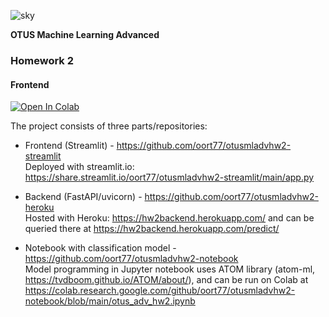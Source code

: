 ![sky](https://user-images.githubusercontent.com/73858914/148268220-093ee58c-8c58-46d0-bb47-c3ebc33b3f95.png)
 
**OTUS Machine Learning Advanced**
### **Homework 2** 

#### Frontend

<a href="https://colab.research.google.com/github/oort77/otusmladvhw2-notebook/blob/main/otus_adv_hw2.ipynb" target="_parent"><img src="https://colab.research.google.com/assets/colab-badge.svg" alt="Open In Colab"/></a>

The project consists of three parts/repositories:  

- Frontend (Streamlit) - https://github.com/oort77/otusmladvhw2-streamlit  
Deployed with streamlit.io: https://share.streamlit.io/oort77/otusmladvhw2-streamlit/main/app.py  

- Backend (FastAPI/uvicorn) - https://github.com/oort77/otusmladvhw2-heroku  
Hosted with Heroku: https://hw2backend.herokuapp.com/ and can be queried there at https://hw2backend.herokuapp.com/predict/  

- Notebook with classification model - https://github.com/oort77/otusmladvhw2-notebook  
Model programming in Jupyter notebook uses ATOM library (atom-ml, https://tvdboom.github.io/ATOM/about/), and can be  run on Colab at https://colab.research.google.com/github/oort77/otusmladvhw2-notebook/blob/main/otus_adv_hw2.ipynb
